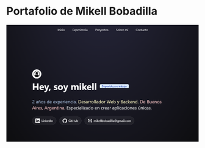 # Portafolio de Mikell Bobadilla

![captura de pantalla del portafolio de Mikell Bobadilla](image.png)